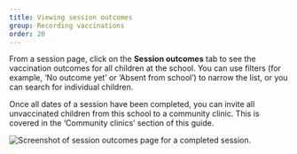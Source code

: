 ```yaml
---
title: Viewing session outcomes
group: Recording vaccinations
order: 20
---
```


From a session page, click on the **Session outcomes** tab to see the vaccination outcomes for all children at the school. You can use filters (for example, ‘No outcome yet’ or ‘Absent from school’) to narrow the list, or you can search for individual children. 

Once all dates of a session have been completed, you can invite all unvaccinated children from this school to a community clinic. This is covered in the ‘Community clinics’ section of this guide. 

![Screenshot of session outcomes page for a completed session.](/assets/images/session-outcomes.png)